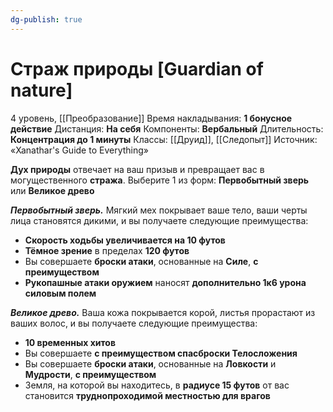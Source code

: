 ```yaml
---
dg-publish: true
---
```

# Страж природы [Guardian of nature]
4 уровень, [[Преобразование]]
Время накладывания: **1 бонусное действие**
Дистанция: **На себя**
Компоненты: **Вербальный**
Длительность: **Концентрация до 1 минуты**
Классы: [[Друид]], [[Следопыт]]
Источник: «Xanathar's Guide to Everything»

**Дух природы** отвечает на ваш призыв и превращает вас в могущественного **стража**. Выберите 1 из форм: **Первобытный зверь** или **Великое древо**

**_Первобытный зверь._** Мягкий мех покрывает ваше тело, ваши черты лица становятся дикими, и вы получаете следующие преимущества:
- **Скорость ходьбы увеличивается на 10 футов**
- **Тёмное зрение** в пределах **120 футов**
- Вы совершаете **броски атаки**, основанные на **Силе**, **с преимуществом**
- **Рукопашные атаки оружием** наносят **дополнительно 1к6 урона силовым полем**

**_Великое древо._** Ваша кожа покрывается корой, листья прорастают из ваших волос, и вы получаете следующие преимущества:
- **10 временных хитов**
- Вы совершаете **с преимуществом спасброски Телосложения**
- Вы совершаете **броски атаки**, основанные на **Ловкости** и **Мудрости**, **с преимуществом**
- Земля, на которой вы находитесь, в **радиусе 15 футов** от вас становится **труднопроходимой местностью для врагов**
